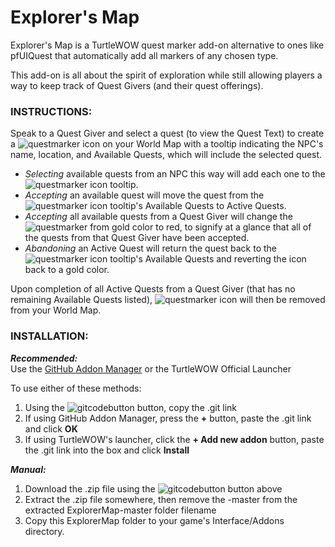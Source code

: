 # **Explorer's Map**

Explorer's Map is a TurtleWOW quest marker add-on alternative to ones like pfUIQuest that automatically add all markers of any chosen type.

This add-on is all about the spirit of exploration while still allowing players a way to keep track of Quest Givers (and their quest offerings).

### INSTRUCTIONS:<br>

Speak to a Quest Giver and select a quest (to view the Quest Text) to create a ![questmarker](https://imgur.com/KRKtTJ3.png) icon on your World Map with a tooltip indicating
the NPC's name, location, and Available Quests, which will include the selected quest.

  * _Selecting_ available quests from an NPC this way will add each one to the ![questmarker](https://imgur.com/KRKtTJ3.png) icon tooltip.
  * _Accepting_ an available quest will move the quest from the ![questmarker](https://imgur.com/KRKtTJ3.png) icon tooltip's Available Quests to Active Quests.
  * _Accepting_ all available quests from a Quest Giver will change the ![questmarker](https://imgur.com/KRKtTJ3.png) from gold color to red, to signify at a glance that all of the quests from that Quest Giver have been accepted.
  * _Abandoning_ an Active Quest will return the quest back to the ![questmarker](https://imgur.com/KRKtTJ3.png) icon tooltip's Available Quests and reverting the icon back to a gold color.

Upon completion of all Active Quests from a Quest Giver (that has no remaining Available Quests listed), ![questmarker](https://imgur.com/KRKtTJ3.png) icon will then be removed from your World Map.

### INSTALLATION:<br>

***Recommended:***<br>
Use the [GitHub Addon Manager](https://turtle-wow.fandom.com/wiki/GitAddonsManager) or the TurtleWOW Official Launcher

To use either of these methods: 
 1. Using the ![gitcodebutton](https://imgur.com/C79XiBN.png) button, copy the .git link
 2. If using GitHub Addon Manager, press the **+** button, paste the .git link and click **OK**
 3. If using TurtleWOW's launcher, click the  **+ Add new addon** button, paste the .git link into the box and click **Install**

***Manual:***
 1. Download the .zip file using the ![gitcodebutton](https://imgur.com/C79XiBN.png) button above
 2. Extract the .zip file somewhere, then remove the -master from the extracted ExplorerMap-master folder filename 
 3. Copy this ExplorerMap folder to your game's Interface/Addons directory.
